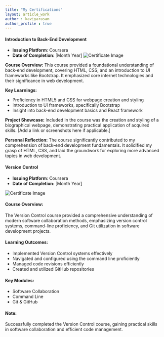 ```yaml
---
title: "My Certifications"
layout: article_work
author : kaviyarasan
author_profile : true
---
```


#### Introduction to Back-End Development
- **Issuing Platform**: Coursera
- **Date of Completion**: [Month Year]
![Certificate Image](https://s3.amazonaws.com/coursera_assets/meta_images/generated/CERTIFICATE_LANDING_PAGE/CERTIFICATE_LANDING_PAGE~6MY5BUKKPC4T/CERTIFICATE_LANDING_PAGE~6MY5BUKKPC4T.jpeg)

**Course Overview:**
This course provided a foundational understanding of back-end development, covering HTML, CSS, and an introduction to UI frameworks like Bootstrap. It emphasized core internet technologies and their significance in web development.

**Key Learnings:**
- Proficiency in HTML5 and CSS for webpage creation and styling
- Introduction to UI frameworks, specifically Bootstrap
- Insight into back-end development basics and React framework

**Project Showcase:**
Included in the course was the creation and styling of a biographical webpage, demonstrating practical application of acquired skills. [Add a link or screenshots here if applicable.]

**Personal Reflection:**
The course significantly contributed to my comprehension of back-end development fundamentals. It solidified my grasp of HTML, CSS, and laid the groundwork for exploring more advanced topics in web development.

#### Version Control
- **Issuing Platform**: Coursera
- **Date of Completion**: [Month Year]

![Certificate Image](https://s3.amazonaws.com/coursera_assets/meta_images/generated/CERTIFICATE_LANDING_PAGE/CERTIFICATE_LANDING_PAGE~Q6TNCH24K2YJ/CERTIFICATE_LANDING_PAGE~Q6TNCH24K2YJ.jpeg)


#### Course Overview:
The Version Control course provided a comprehensive understanding of modern software collaboration methods, emphasizing version control systems, command-line proficiency, and Git utilization in software development projects.

#### Learning Outcomes:
- Implemented Version Control systems effectively
- Navigated and configured using the command line proficiently
- Managed code revisions efficiently
- Created and utilized GitHub repositories

#### Key Modules:
- Software Collaboration
- Command Line
- Git & GitHub

#### Note:
Successfully completed the Version Control course, gaining practical skills in software collaboration and efficient code management.

